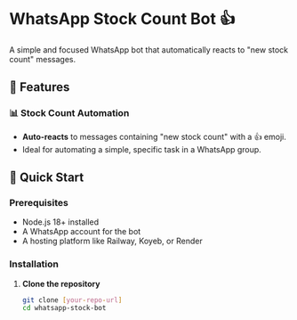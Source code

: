 # WhatsApp Stock Count Bot 👍

A simple and focused WhatsApp bot that automatically reacts to "new stock count" messages.

## 🌟 Features

### 📊 Stock Count Automation
- **Auto-reacts** to messages containing "new stock count" with a 👍 emoji.
- Ideal for automating a simple, specific task in a WhatsApp group.

## 🚀 Quick Start

### Prerequisites
- Node.js 18+ installed
- A WhatsApp account for the bot
- A hosting platform like Railway, Koyeb, or Render

### Installation

1. **Clone the repository**
   ```bash
   git clone [your-repo-url]
   cd whatsapp-stock-bot
